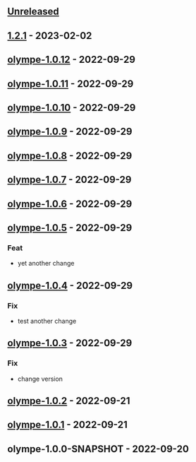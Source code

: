 <a name="unreleased"></a>
## [Unreleased]


<a name="1.2.1"></a>
## [1.2.1] - 2023-02-02

<a name="olympe-1.0.12"></a>
## [olympe-1.0.12] - 2022-09-29

<a name="olympe-1.0.11"></a>
## [olympe-1.0.11] - 2022-09-29

<a name="olympe-1.0.10"></a>
## [olympe-1.0.10] - 2022-09-29

<a name="olympe-1.0.9"></a>
## [olympe-1.0.9] - 2022-09-29

<a name="olympe-1.0.8"></a>
## [olympe-1.0.8] - 2022-09-29

<a name="olympe-1.0.7"></a>
## [olympe-1.0.7] - 2022-09-29

<a name="olympe-1.0.6"></a>
## [olympe-1.0.6] - 2022-09-29

<a name="olympe-1.0.5"></a>
## [olympe-1.0.5] - 2022-09-29
### Feat
- yet another change


<a name="olympe-1.0.4"></a>
## [olympe-1.0.4] - 2022-09-29
### Fix
- test another change


<a name="olympe-1.0.3"></a>
## [olympe-1.0.3] - 2022-09-29
### Fix
- change version


<a name="olympe-1.0.2"></a>
## [olympe-1.0.2] - 2022-09-21

<a name="olympe-1.0.1"></a>
## [olympe-1.0.1] - 2022-09-21

<a name="olympe-1.0.0-SNAPSHOT"></a>
## olympe-1.0.0-SNAPSHOT - 2022-09-20

[Unreleased]: https://github.com/olympeio/olympe-helm-test.git/compare/1.2.1...HEAD
[1.2.1]: https://github.com/olympeio/olympe-helm-test.git/compare/olympe-1.0.12...1.2.1
[olympe-1.0.12]: https://github.com/olympeio/olympe-helm-test.git/compare/olympe-1.0.11...olympe-1.0.12
[olympe-1.0.11]: https://github.com/olympeio/olympe-helm-test.git/compare/olympe-1.0.10...olympe-1.0.11
[olympe-1.0.10]: https://github.com/olympeio/olympe-helm-test.git/compare/olympe-1.0.9...olympe-1.0.10
[olympe-1.0.9]: https://github.com/olympeio/olympe-helm-test.git/compare/olympe-1.0.8...olympe-1.0.9
[olympe-1.0.8]: https://github.com/olympeio/olympe-helm-test.git/compare/olympe-1.0.7...olympe-1.0.8
[olympe-1.0.7]: https://github.com/olympeio/olympe-helm-test.git/compare/olympe-1.0.6...olympe-1.0.7
[olympe-1.0.6]: https://github.com/olympeio/olympe-helm-test.git/compare/olympe-1.0.5...olympe-1.0.6
[olympe-1.0.5]: https://github.com/olympeio/olympe-helm-test.git/compare/olympe-1.0.4...olympe-1.0.5
[olympe-1.0.4]: https://github.com/olympeio/olympe-helm-test.git/compare/olympe-1.0.3...olympe-1.0.4
[olympe-1.0.3]: https://github.com/olympeio/olympe-helm-test.git/compare/olympe-1.0.2...olympe-1.0.3
[olympe-1.0.2]: https://github.com/olympeio/olympe-helm-test.git/compare/olympe-1.0.1...olympe-1.0.2
[olympe-1.0.1]: https://github.com/olympeio/olympe-helm-test.git/compare/olympe-1.0.0-SNAPSHOT...olympe-1.0.1
